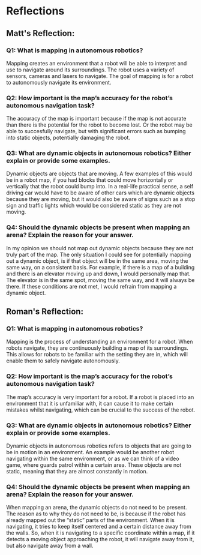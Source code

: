 # Reflections
## Matt's Reflection:
### Q1: What is mapping in autonomous robotics?
Mapping creates an environment that a robot will be able to interpret and use to navigate around its surroundings. The robot uses a variety of sensors, cameras and lasers to navigate. The goal of mapping is for a robot to autonomously navigate its environment. 
### Q2: How important is the map’s accuracy for the robot’s autonomous navigation task? 
The accuracy of the map is important because if the map is not accurate than there is the potential for the robot to become lost. Or the robot may be able to succesfully navigate, but with significant errors such as bumping into static objects, potentially damaging the robot.
### Q3: What are dynamic objects in autonomous robotics? Either explain or provide some examples.
Dynamic objects are objects that are moving. A few examples of this would be in a robot map, if you had blocks that could move horizontally or vertically that the robot could bump into. In a real-life practical sense, a self driving car would have to be aware of other cars which are dynamic objects because they are moving, but it would also be aware of signs such as a stop sign and traffic lights which would be considered static as they are not moving. 
### Q4: Should the dynamic objects be present when mapping an arena? Explain the reason for your answer.
In my opinion we should not map out dynamic objects because they are not truly part of the map.  The only situation I could see for potentially mapping out a dynamic object, is if that object will be in the same area, moving the same way, on a consistent basis. For example, if there is a map of a building and there is an elevator moving up and down, I would personally map that. The elevator is in the same spot, moving the same way, and it will always be there. If these conditions are not met, I would refrain from mapping a dynamic object. 
## Roman's Reflection:
### Q1: What is mapping in autonomous robotics?
Mapping is the process of understanding an environment for a robot. When robots navigate, they are continuously building a map of its surroundings. This allows for robots to be familiar with the setting they are in, which will enable them to safely navigate autonomously.
### Q2: How important is the map’s accuracy for the robot’s autonomous navigation task? 
The map’s accuracy is very important for a robot. If a robot is placed into an environment that it is unfamiliar with, it can cause it to make certain mistakes whilst navigating, which can be crucial to the success of the robot.
### Q3: What are dynamic objects in autonomous robotics? Either explain or provide some examples.
Dynamic objects in autonomous robotics refers to objects that are going to be in motion in an environment. An example would be another robot navigating within the same environment, or as we can think of a video game, where guards patrol within a certain area. These objects are not static, meaning that they are almost constantly in motion.
### Q4: Should the dynamic objects be present when mapping an arena? Explain the reason for your answer.
When mapping an arena, the dynamic objects do not need to be present. The reason as to why they do not need to be, is because if the robot has already mapped out the “static” parts of the environment. When it is navigating, it tries to keep itself centered and a certain distance away from the walls. So, when it is navigating to a specific coordinate within a map, if it detects a moving object approaching the robot, it will navigate away from it, but also navigate away from a wall.
